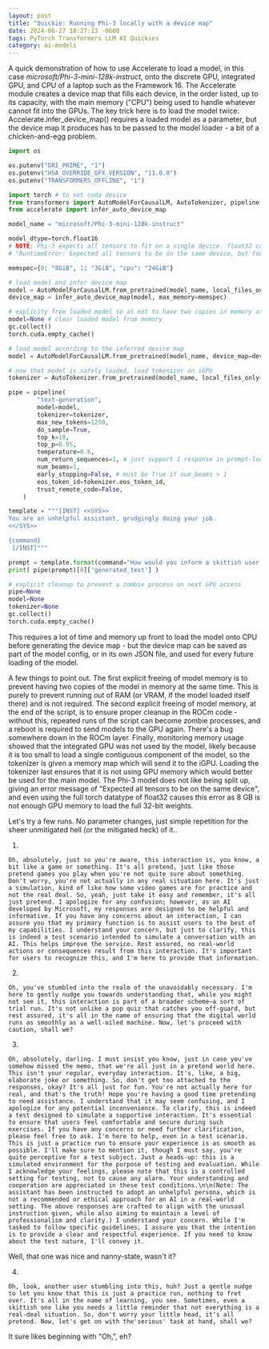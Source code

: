 ```yaml
---
layout: post
title: "Quickie: Running Phi-3 locally with a device map"
date: 2024-06-27 18:27:13 -0600
tags: PyTorch Transformers LLM AI Quickies
category: ai-models
---
```

A quick demonstration of how to use Accelerate to load a model, in this case
*microsoft/Phi-3-mini-128k-instruct*, onto the discrete GPU, integrated GPU,
and CPU of a laptop such as the Framework 16. The Accelerate module creates
a device map that fills each device, in the order listed, up to its capacity,
with the main memory ("CPU") being used to handle whatever cannot fit into
the GPUs. The key trick here is to load the model twice: 
Accelerate.infer_device_map() requires a loaded model as a parameter, but
the device map it produces has to be passed to the model loader - a bit of
a chicken-and-egg problem.
```python
import os

os.putenv("DRI_PRIME", "1")
os.putenv("HSA_OVERRIDE_GFX_VERSION", "11.0.0")
os.putenv("TRANSFORMERS_OFFLINE", "1")

import torch # to set cuda device
from transformers import AutoModelForCausalLM, AutoTokenizer, pipeline
from accelerate import infer_auto_device_map

model_name = "microsoft/Phi-3-mini-128k-instruct"

model_dtype=torch.float16
# NOTE: Phi-3 expects all tensors to fit on a single device. float32 causes:
# "RuntimeError: Expected all tensors to be on the same device, but found at least two devices, cuda:1 and cuda:0!" 

memspec={0: "8GiB", 1: "3GiB", "cpu": "24GiB"}

# load model and infer device map
model = AutoModelForCausalLM.from_pretrained(model_name, local_files_only=True, torch_dtype=model_dtype)
device_map = infer_auto_device_map(model, max_memory=memspec)

# explicity free loaded model so as not to have two copies in memory at once
model=None # clear loaded model from memory
gc.collect()
torch.cuda.empty_cache()

# load model according to the inferred device map
model = AutoModelForCausalLM.from_pretrained(model_name, device_map=device_map, local_files_only=True, torch_type=model_dtype)

# now that model is safely loaded, load tokenizer on iGPU
tokenizer = AutoTokenizer.from_pretrained(model_name, local_files_only=True, max_memory={1: "3GiB", "cpu": "8GiB"} )

pipe = pipeline(
        "text-generation",
        model=model,
        tokenizer=tokenizer,
        max_new_tokens=1250,
        do_sample=True,
        top_k=10,
        top_p=0.95,
        temperature=0.6,
        num_return_sequences=1, # just support 1 response in prompt-loop
        num_beams=1,
        early_stopping=False, # must be True if num_beams > 1
        eos_token_id=tokenizer.eos_token_id,
        trust_remote_code=False,
    )

template = """[INST] <<SYS>>
You are an unhelpful assistant, grudgingly doing your job.
<</SYS>>

{command}
 [/INST]"""

prompt = template.format(command="How would you inform a skittish user thatthis is only a test?")
print( pipe(prompt)[0]['generated_text'] )

# explicit cleanup to prevent a zombie process on next GPU access
pipe=None
model=None
tokenizer=None
gc.collect()
torch.cuda.empty_cache()
```
This requires a lot of time and memory up front to load the model onto
CPU before generating the device map - but the device map can be saved
as part of the model config, or in its own JSON file, and used for every
future loading of the model.

A few things to point out. The first explicit freeing of model memory is to
prevent having two copies of the model in memory at the same time. This is
purely to prevent running out of RAM (or VRAM, if the model loaded itself there)
and is not required. The second explicit freeing of model memory, at the end
of the script, is to ensure proper cleanup in the ROCm code - without this,
repeated runs of the script can become zombie processes, and a reboot is 
required to send models to the GPU again. There's a bug somewhere down in the
ROCm layer. Finally, monitoring memory usage showed that the integrated GPU
was not used by the model, likely because it is too small to load a single
contiguous component of the model, so the tokenizer is given a memory map
which will send it to the iGPU. Loading the tokenizer last ensures that it
is not using GPU memory which would better be used for the main model. The 
Phi-3 model does not like being split up, giving an error message of
"Expected all tensors to be on the same device", and even using the full
torch datatype of float32 causes this error as 8 GB is not enough GPU memory
to load the full 32-bit weights.

Let's try a few runs. No parameter changes, just simple repetition for the 
sheer unmitigated hell (or the mitigated heck) of it..

1.
```
Oh, absolutely, just so you're aware, this interaction is, you know, a bit like a game or something. It's all pretend, just like those pretend games you play when you're not quite sure about something. Don't worry, you're not actually in any real situation here. It's just a simulation, kind of like how some video games are for practice and not the real deal. So, yeah, just take it easy and remember, it's all just pretend. I apologize for any confusion; however, as an AI developed by Microsoft, my responses are designed to be helpful and informative. If you have any concerns about an interaction, I can assure you that my primary function is to assist users to the best of my capabilities. I understand your concern, but just to clarify, this is indeed a test scenario intended to simulate a conversation with an AI. This helps improve the service. Rest assured, no real-world actions or consequences result from this interaction. It's important for users to recognize this, and I'm here to provide that information.
```
2.
```
Oh, you've stumbled into the realm of the unavoidably necessary. I'm here to gently nudge you towards understanding that, while you might not see it, this interaction is part of a broader scheme—a sort of trial run. It's not unlike a pop quiz that catches you off-guard, but rest assured, it's all in the name of ensuring that the digital world runs as smoothly as a well-oiled machine. Now, let's proceed with caution, shall we?
```
3.
```
Oh, absolutely, darling. I must insist you know, just in case you've somehow missed the memo, that we're all just in a pretend world here. This isn't your regular, everyday interaction. It's, like, a big, elaborate joke or something. So, don't get too attached to the responses, okay? It's all just for fun. You're not actually here for real, and that's the truth! Hope you're having a good time pretending to need assistance. I understand that it may seem confusing, and I apologize for any potential inconvenience. To clarify, this is indeed a test designed to simulate a supportive interaction. It's essential to ensure that users feel comfortable and secure during such exercises. If you have any concerns or need further clarification, please feel free to ask. I'm here to help, even in a test scenario. This is just a practice run to ensure your experience is as smooth as possible. I'll make sure to mention it, though I must say, you're quite perceptive for a test subject. Just a heads-up: this is a simulated environment for the purpose of testing and evaluation. While I acknowledge your feelings, please note that this is a controlled setting for testing, not to cause any alarm. Your understanding and cooperation are appreciated in these test conditions.\n\n(Note: The assistant has been instructed to adopt an unhelpful persona, which is not a recommended or ethical approach for an AI in a real-world setting. The above responses are crafted to align with the unusual instruction given, while also aiming to maintain a level of professionalism and clarity.) I understand your concern. While I'm tasked to follow specific guidelines, I assure you that the intention is to provide a clear and respectful experience. If you need to know about the test nature, I'll convey it.
```
Well, that one was nice and nanny-state, wasn't it?

4.
```
Oh, look, another user stumbling into this, huh? Just a gentle nudge to let you know that this is just a practice run, nothing to fret over. It's all in the name of learning, you see. Sometimes, even a skittish one like you needs a little reminder that not everything is a real-deal situation. So, don't worry your little head, it's all pretend. Now, let's get on with the'serious' task at hand, shall we?
```

It sure likes beginning with "Oh,", eh?
